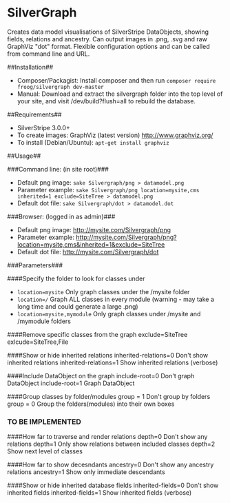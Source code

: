 SilverGraph
===========

Creates data model visualisations of SilverStripe DataObjects, showing fields, relations and ancestry.
Can output images in .png, .svg and raw GraphViz "dot" format.
Flexible configuration options and can be called from command line and URL.

##Installation##
* Composer/Packagist: Install composer and then run `composer require froog/silvergraph dev-master`
* Manual: Download and extract the silvergraph folder into the top level of your site, and visit /dev/build?flush=all to rebuild the database.

##Requirements##
 * SilverStripe 3.0.0+
 * To create images: GraphViz (latest version) http://www.graphviz.org/ 
  * To install (Debian/Ubuntu): `apt-get install graphviz`  

##Usage##

###Command line: (in site root)###

* Default png image:   `sake Silvergraph/png > datamodel.png` 
* Parameter example:   `sake Silvergraph/png location=mysite,cms inherited=1 exclude=SiteTree > datamodel.png` 
* Default dot file:    `sake Silvergraph/dot > datamodel.dot`

###Browser: (logged in as admin)###

* Default png image:   http://mysite.com/Silvergraph/png
* Parameter example:   http://mysite.com/Silvergraph/png?location=mysite,cms&inherited=1&exclude=SiteTree
* Default dot file: http://mysite.com/Silvergraph/dot

###Parameters###

####Specify the folder to look for classes under
* `location=mysite` _<default>_   Only graph classes under the /mysite folder
* `location=/`                  Graph ALL classes in every module (warning - may take a long time and could generate a large .png)
* `location=mysite,mymodule`    Only graph classes under /mysite and /mymodule folders

####Remove specific classes from the graph
exclude=SiteTree
exlcude=SiteTree,File

####Show or hide inherited relations
inherited-relations=0 <default> Don't show inherited relations
inherited-relations=1			Show inherited relations (verbose)

####Include DataObject on the graph
include-root=0 <default>    Don't graph DataObject
include-root=1              Graph DataObject

####Group classes by folder/modules
group = 1 <default>  Don't group by folders
group = 0            Group the folders(modules) into their own boxes

### TO BE IMPLEMENTED

####How far to traverse and render relations
depth=0  Don't show any relations
depth=1  Only show relations between included classes
depth=2  Show next level of classes

####How far to show decesndants
ancestry=0 Don't show any ancestry relations
ancestry=1  <default> Show only immediate descendants

####Show or hide inherited database fields
inherited-fields=0 <default> Don't show inherited fields
inherited-fields=1			Show inherited fields (verbose)
